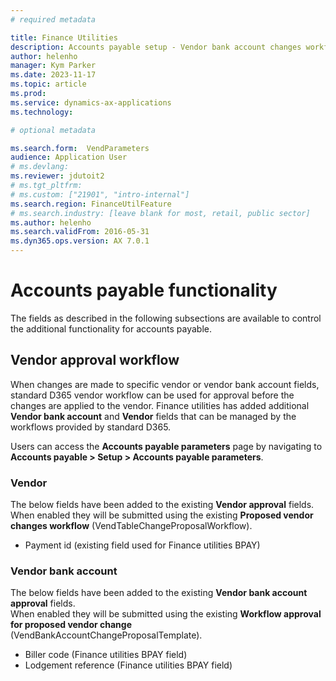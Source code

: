 ```yaml
---
# required metadata

title: Finance Utilities 
description: Accounts payable setup - Vendor bank account changes workflow 
author: helenho
manager: Kym Parker
ms.date: 2023-11-17
ms.topic: article
ms.prod: 
ms.service: dynamics-ax-applications
ms.technology: 

# optional metadata

ms.search.form:  VendParameters
audience: Application User
# ms.devlang:
ms.reviewer: jdutoit2
# ms.tgt_pltfrm:
# ms.custom: ["21901", "intro-internal"]
ms.search.region: FinanceUtilFeature
# ms.search.industry: [leave blank for most, retail, public sector]
ms.author: helenho
ms.search.validFrom: 2016-05-31
ms.dyn365.ops.version: AX 7.0.1
---
```


# Accounts payable functionality
The fields as described in the following subsections are available to control the additional functionality for accounts payable.

## Vendor approval workflow

When changes are made to specific vendor or vendor bank account fields, standard D365 vendor workflow can be used for approval before the changes are applied to the vendor. 
Finance utilities has added additional **Vendor bank account** and **Vendor** fields that can be managed by the workflows provided by standard D365.

Users can access the **Accounts payable parameters** page by navigating to **Accounts payable > Setup > Accounts payable parameters**. <br>

### Vendor
The below fields have been added to the existing **Vendor approval** fields. <br> 
When enabled they will be submitted using the existing **Proposed vendor changes workflow** (VendTableChangeProposalWorkflow). <br> 
-	Payment id (existing field used for Finance utilities BPAY)

### Vendor bank account
The below fields have been added to the existing **Vendor bank account approval** fields. <br> 
When enabled they will be submitted using the existing **Workflow approval for proposed vendor change** (VendBankAccountChangeProposalTemplate). <br>
-	Biller code (Finance utilities BPAY field)
-	Lodgement reference (Finance utilities BPAY field)

